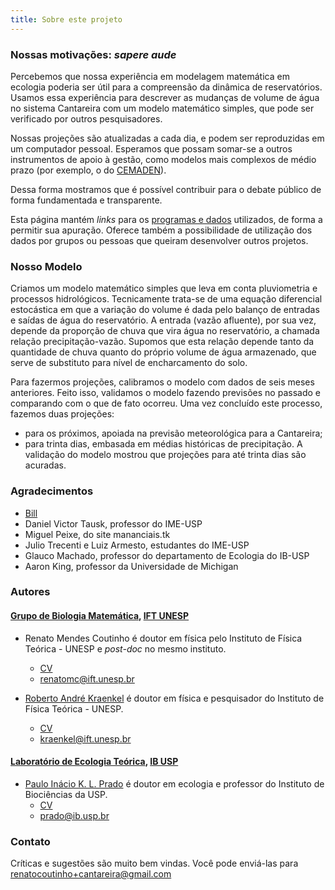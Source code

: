 ```yaml
---
title: Sobre este projeto
---
```


### Nossas motivações: _sapere aude_

Percebemos que nossa experiência em modelagem matemática em ecologia poderia
ser útil para a compreensão da dinâmica de reservatórios.  Usamos essa
experiência para descrever as mudanças de volume de água no sistema Cantareira
com um modelo matemático simples, que pode ser verificado por outros
pesquisadores.

Nossas projeções são atualizadas a cada dia, e podem ser reproduzidas
em um computador pessoal. Esperamos que possam somar-se a outros instrumentos
de apoio à gestão, como modelos mais complexos de médio prazo (por exemplo, o do
[CEMADEN](http://www.cemaden.gov.br/)).

Dessa forma mostramos que é possível contribuir para o debate público de forma
fundamentada e transparente.

Esta página mantém _links_ para os [programas e dados](dados.html)
utilizados, de forma a permitir sua apuração. Oferece
também a possibilidade de utilização dos dados por grupos ou pessoas
que queiram desenvolver outros projetos.

### Nosso Modelo

Criamos um modelo matemático simples que leva em conta pluviometria e
processos hidrológicos. Tecnicamente trata-se de uma equação
diferencial estocástica em que a variação do volume é dada pelo
balanço de entradas e saídas de água do reservatório.  A entrada
(vazão afluente), por sua vez, depende da proporção de chuva que vira
água no reservatório, a chamada relação precipitação-vazão. Supomos
que esta relação depende tanto da quantidade de chuva quanto do
próprio volume de água armazenado, que serve de substituto para nível
de encharcamento do solo.

Para fazermos projeções, calibramos o modelo com dados de seis meses
anteriores. Feito isso, validamos o modelo fazendo previsões no
passado e comparando com o que de fato ocorreu. Uma vez concluído este
processo, fazemos duas projeções:

* para os próximos, apoiada na previsão meteorológica para a
  Cantareira;
* para trinta dias, embasada em médias históricas de precipitação.
  A validação do modelo mostrou que 
  projeções para até trinta dias são acuradas.


### Agradecimentos

* [Bill](http://jornalggn.com.br/noticia/as-chuvas-de-verao-e-o-cenario-para-o-sistema-cantareira-por-bill)
* Daniel Victor Tausk, professor do IME-USP
* Miguel Peixe, do site mananciais.tk
* Julio Trecenti e Luiz Armesto, estudantes do IME-USP
* Glauco Machado, professor do departamento de Ecologia do IB-USP
* Aaron King, professor da Universidade de Michigan

### Autores

#### [Grupo de Biologia Matemática](http://www.ift.unesp.br/users/kraenkel/Roberto_Andre_Kraenkel.html), [IFT UNESP](http://www.ift.unesp.br/br/)

* Renato Mendes Coutinho é doutor em física pelo Instituto de Física Teórica - UNESP e *post-doc* no mesmo instituto.
    + [CV](http://lattes.cnpq.br/1301865568118160)
    + <renatomc@ift.unesp.br>
	
* [Roberto André Kraenkel](http://www.ift.unesp.br/users/kraenkel/) é doutor em física e pesquisador do Instituto de Física Teórica - UNESP.
    + [CV](http://lattes.cnpq.br/8497878967418484)
    + <kraenkel@ift.unesp.br>
	
#### [Laboratório de Ecologia Teórica](http://ecologia.ib.usp.br/let), [IB USP](http://www.ib.usp.br/)

* [Paulo Inácio K. L. Prado](http://ecologia.ib.usp.br/let/doku.php?id=prado:start) é doutor em ecologia e professor do Instituto de Biociências da USP.
    + [CV](http://lattes.cnpq.br/3884092565521453)
    + <prado@ib.usp.br>


### Contato
Críticas e sugestões são muito bem vindas.
Você pode enviá-las para <renatocoutinho+cantareira@gmail.com>
